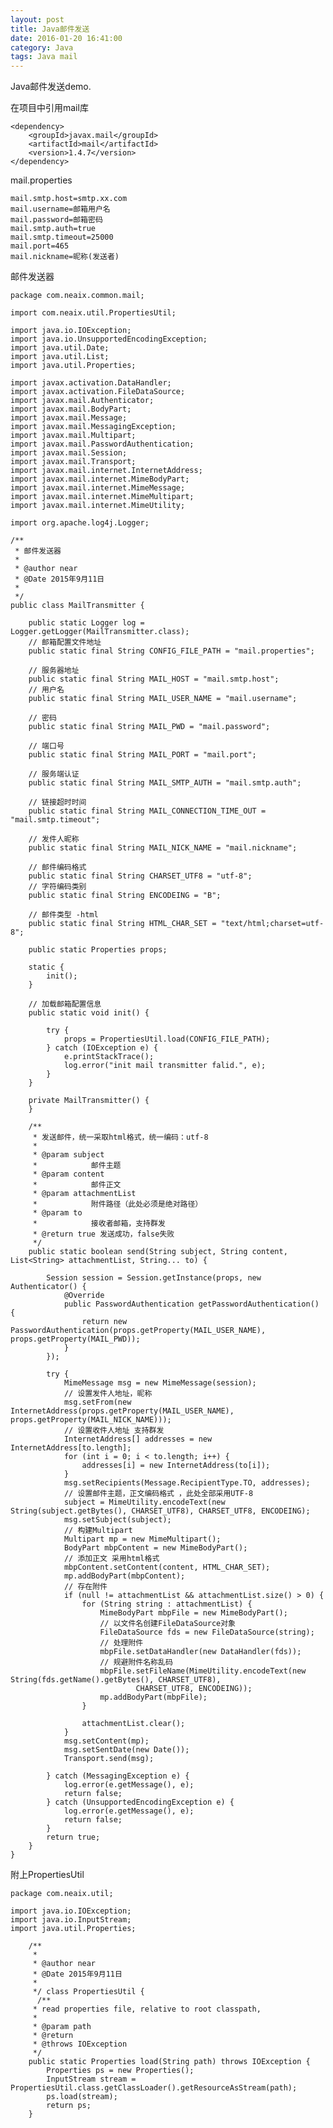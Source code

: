 ```yaml
---
layout: post
title: Java邮件发送
date: 2016-01-20 16:41:00
category: Java
tags: Java mail
---
```

Java邮件发送demo.

在项目中引用mail库

	<dependency>
		<groupId>javax.mail</groupId>
		<artifactId>mail</artifactId>
		<version>1.4.7</version>
	</dependency>


mail.properties

	mail.smtp.host=smtp.xx.com
	mail.username=邮箱用户名
	mail.password=邮箱密码
	mail.smtp.auth=true
	mail.smtp.timeout=25000
	mail.port=465
	mail.nickname=昵称(发送者)
	

邮件发送器

	package com.neaix.common.mail;
	
	import com.neaix.util.PropertiesUtil;
	
	import java.io.IOException;
	import java.io.UnsupportedEncodingException;
	import java.util.Date;
	import java.util.List;
	import java.util.Properties;
	
	import javax.activation.DataHandler;
	import javax.activation.FileDataSource;
	import javax.mail.Authenticator;
	import javax.mail.BodyPart;
	import javax.mail.Message;
	import javax.mail.MessagingException;
	import javax.mail.Multipart;
	import javax.mail.PasswordAuthentication;
	import javax.mail.Session;
	import javax.mail.Transport;
	import javax.mail.internet.InternetAddress;
	import javax.mail.internet.MimeBodyPart;
	import javax.mail.internet.MimeMessage;
	import javax.mail.internet.MimeMultipart;
	import javax.mail.internet.MimeUtility;
	
	import org.apache.log4j.Logger;
	
	/**
	 * 邮件发送器
	 * 
	 * @author near
	 * @Date 2015年9月11日
	 * 
	 */
	public class MailTransmitter {
	
	    public static Logger log = Logger.getLogger(MailTransmitter.class);
	    // 邮箱配置文件地址
	    public static final String CONFIG_FILE_PATH = "mail.properties";
	
	    // 服务器地址
	    public static final String MAIL_HOST = "mail.smtp.host";
	    // 用户名
	    public static final String MAIL_USER_NAME = "mail.username";
	
	    // 密码
	    public static final String MAIL_PWD = "mail.password";
	
	    // 端口号
	    public static final String MAIL_PORT = "mail.port";
	
	    // 服务端认证
	    public static final String MAIL_SMTP_AUTH = "mail.smtp.auth";
	
	    // 链接超时时间
	    public static final String MAIL_CONNECTION_TIME_OUT = "mail.smtp.timeout";
	
	    // 发件人昵称
	    public static final String MAIL_NICK_NAME = "mail.nickname";
	
	    // 邮件编码格式
	    public static final String CHARSET_UTF8 = "utf-8";
	    // 字符编码类别
	    public static final String ENCODEING = "B";
	
	    // 邮件类型 -html
	    public static final String HTML_CHAR_SET = "text/html;charset=utf-8";
	
	    public static Properties props;
	
	    static {
	        init();
	    }
	
	    // 加载邮箱配置信息
	    public static void init() {
	
	        try {
	            props = PropertiesUtil.load(CONFIG_FILE_PATH);
	        } catch (IOException e) {
	            e.printStackTrace();
	            log.error("init mail transmitter falid.", e);
	        }
	    }
	
	    private MailTransmitter() {
	    }
	
	    /**
	     * 发送邮件，统一采取html格式，统一编码：utf-8
	     * 
	     * @param subject
	     *            邮件主题
	     * @param content
	     *            邮件正文
	     * @param attachmentList
	     *            附件路径（此处必须是绝对路径）
	     * @param to
	     *            接收者邮箱，支持群发
	     * @return true 发送成功，false失败
	     */
	    public static boolean send(String subject, String content, List<String> attachmentList, String... to) {
	
	        Session session = Session.getInstance(props, new Authenticator() {
	            @Override
	            public PasswordAuthentication getPasswordAuthentication() {
	                return new PasswordAuthentication(props.getProperty(MAIL_USER_NAME), props.getProperty(MAIL_PWD));
	            }
	        });
	
	        try {
	            MimeMessage msg = new MimeMessage(session);
	            // 设置发件人地址，昵称
	            msg.setFrom(new InternetAddress(props.getProperty(MAIL_USER_NAME), props.getProperty(MAIL_NICK_NAME)));
	            // 设置收件人地址 支持群发
	            InternetAddress[] addresses = new InternetAddress[to.length];
	            for (int i = 0; i < to.length; i++) {
	                addresses[i] = new InternetAddress(to[i]);
	            }
	            msg.setRecipients(Message.RecipientType.TO, addresses);
	            // 设置邮件主题，正文编码格式 ，此处全部采用UTF-8
	            subject = MimeUtility.encodeText(new String(subject.getBytes(), CHARSET_UTF8), CHARSET_UTF8, ENCODEING);
	            msg.setSubject(subject);
	            // 构建Multipart
	            Multipart mp = new MimeMultipart();
	            BodyPart mbpContent = new MimeBodyPart();
	            // 添加正文 采用html格式
	            mbpContent.setContent(content, HTML_CHAR_SET);
	            mp.addBodyPart(mbpContent);
	            // 存在附件
	            if (null != attachmentList && attachmentList.size() > 0) {
	                for (String string : attachmentList) {
	                    MimeBodyPart mbpFile = new MimeBodyPart();
	                    // 以文件名创建FileDataSource对象
	                    FileDataSource fds = new FileDataSource(string);
	                    // 处理附件
	                    mbpFile.setDataHandler(new DataHandler(fds));
	                    // 规避附件名称乱码
	                    mbpFile.setFileName(MimeUtility.encodeText(new String(fds.getName().getBytes(), CHARSET_UTF8),
	                            CHARSET_UTF8, ENCODEING));
	                    mp.addBodyPart(mbpFile);
	                }
	
	                attachmentList.clear();
	            }
	            msg.setContent(mp);
	            msg.setSentDate(new Date());
	            Transport.send(msg);
	
	        } catch (MessagingException e) {
	            log.error(e.getMessage(), e);
	            return false;
	        } catch (UnsupportedEncodingException e) {
	            log.error(e.getMessage(), e);
	            return false;
	        }
	        return true;
	    }
	}


附上PropertiesUtil
	
	package com.neaix.util;
	
	import java.io.IOException;
	import java.io.InputStream;
	import java.util.Properties;
	
		/**
		 * 
		 * @author near
		 * @Date 2015年9月11日
		 * 
		 */ class PropertiesUtil {
	  	  /**
	     * read properties file, relative to root classpath,
	     * 
	     * @param path
	     * @return
	     * @throws IOException
	     */
	    public static Properties load(String path) throws IOException {
	        Properties ps = new Properties();
	        InputStream stream = PropertiesUtil.class.getClassLoader().getResourceAsStream(path);
	        ps.load(stream);
	        return ps;
	    }

